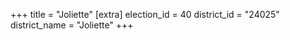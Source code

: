 +++
title = "Joliette"
[extra]
election_id = 40
district_id = "24025"
district_name = "Joliette"
+++
